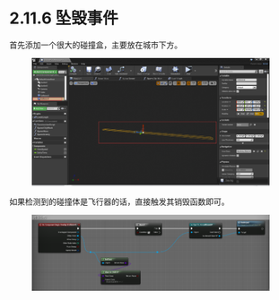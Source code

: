 # 2.11.6 坠毁事件

首先添加一个很大的碰撞盒，主要放在城市下方。

<figure><img src="../../../.gitbook/assets/image (172).png" alt=""><figcaption></figcaption></figure>

如果检测到的碰撞体是飞行器的话，直接触发其销毁函数即可。

<figure><img src="../../../.gitbook/assets/image (161).png" alt=""><figcaption></figcaption></figure>
